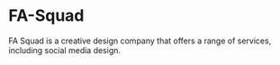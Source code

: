# FA-Squad
FA Squad is a creative design company that offers a range of services, including social media design.
